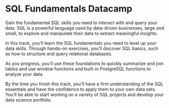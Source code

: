 # SQL Fundamentals Datacamp

Gain the fundamental SQL skills you need to interact with and query your data. SQL is a powerful language used by data-driven businesses, large and small, to explore and manipulate their data to extract meaningful insights. 

In this track, you'll learn the SQL fundamentals you need to level up your data skills. Through hands-on exercises, you’ll discover SQL basics, such as how to structure and query relational databases.

As you progress, you’ll use these foundations to quickly summarize and join tables and use window functions and built-in PostgreSQL functions to analyze your data.

By the time you finish this track, you’ll have a firm understanding of the SQL essentials and have the confidence to apply them to your own data sets. You’ll be able to start working on a variety of SQL projects and develop your data science portfolio.

